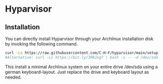 # Hyparvisor

## Installation

You can directly install Hyparvisor through your Archlinux installation disk by invoking the following command.

```bash
curl -Ls https://raw.githubusercontent.com/C-H-F/hyparvisor/main/setup.sh | bash -s -- -d /dev/sda -k de
#Alternative: curl -Ls https://bit.ly/3RRJxg7 | bash -s -- -d /dev/sda -k de
```

This install a minimal Archlinux system on your entire drive /dev/sda using a german keyboard-layout. Just replace the drive and keyboard layout as needed.
